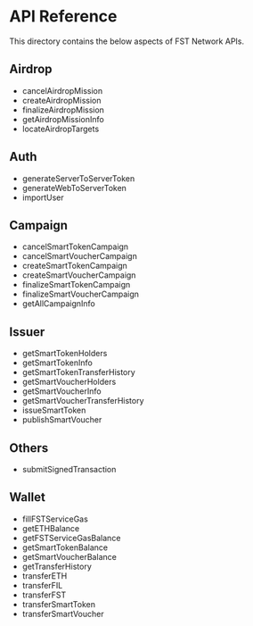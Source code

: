 # API Reference
This directory contains the below aspects of FST Network APIs.

## Airdrop
- cancelAirdropMission
- createAirdropMission
- finalizeAirdropMission
- getAirdropMissionInfo
- locateAirdropTargets

## Auth
- generateServerToServerToken
- generateWebToServerToken
- importUser

## Campaign
- cancelSmartTokenCampaign
- cancelSmartVoucherCampaign
- createSmartTokenCampaign
- createSmartVoucherCampaign
- finalizeSmartTokenCampaign
- finalizeSmartVoucherCampaign
- getAllCampaignInfo

## Issuer
- getSmartTokenHolders
- getSmartTokenInfo
- getSmartTokenTransferHistory
- getSmartVoucherHolders
- getSmartVoucherInfo
- getSmartVoucherTransferHistory
- issueSmartToken
- publishSmartVoucher

## Others
- submitSignedTransaction

## Wallet
- fillFSTServiceGas
- getETHBalance
- getFSTServiceGasBalance
- getSmartTokenBalance
- getSmartVoucherBalance
- getTransferHistory
- transferETH
- transferFIL
- transferFST
- transferSmartToken
- transferSmartVoucher